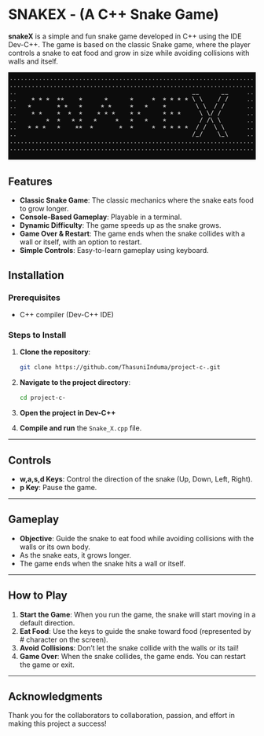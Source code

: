 # SNAKEX - (A C++ Snake Game)

**snakeX** is a simple and fun snake game developed in C++ using the IDE Dev-C++. The game is based on the classic Snake game, where the player controls a snake to eat food and grow in size while avoiding collisions with walls and itself.

![snakeX screenshot](images/ss1.png)

## Features
- **Classic Snake Game**: The classic mechanics where the snake eats food to grow longer.
- **Console-Based Gameplay**: Playable in a terminal.
- **Dynamic Difficulty**: The game speeds up as the snake grows.
- **Game Over & Restart**: The game ends when the snake collides with a wall or itself, with an option to restart.
- **Simple Controls**: Easy-to-learn gameplay using keyboard.

## Installation

### Prerequisites
- C++ compiler (Dev-C++ IDE)

### Steps to Install
1. **Clone the repository**:
    ```bash
    git clone https://github.com/ThasuniInduma/project-c-.git
    ```

2. **Navigate to the project directory**:
    ```bash
    cd project-c-
    ```

3. **Open the project in Dev-C++**

4. **Compile and run** the `Snake_X.cpp` file.

---

## Controls

- **w,a,s,d Keys**: Control the direction of the snake (Up, Down, Left, Right).
- **p Key**: Pause the game.

---

## Gameplay

- **Objective**: Guide the snake to eat food while avoiding collisions with the walls or its own body.
- As the snake eats, it grows longer.
- The game ends when the snake hits a wall or itself.

---

## How to Play

1. **Start the Game**: When you run the game, the snake will start moving in a default direction.
2. **Eat Food**: Use the keys to guide the snake toward food (represented by # character on the screen).
3. **Avoid Collisions**: Don’t let the snake collide with the walls or its tail!
4. **Game Over**: When the snake collides, the game ends. You can restart the game or exit.

---

## Acknowledgments

Thank you for the collaborators to collaboration, passion, and effort in making this project a success!
